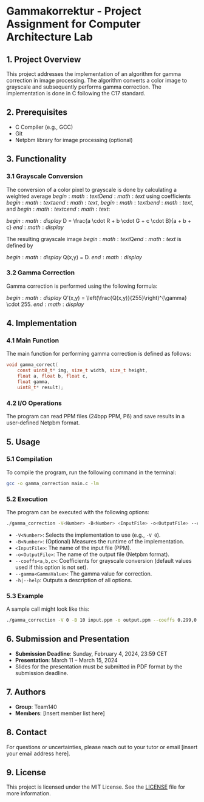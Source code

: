 # Gammakorrektur - Project Assignment for Computer Architecture Lab

## 1. Project Overview

This project addresses the implementation of an algorithm for gamma correction in image processing. The algorithm converts a color image to grayscale and subsequently performs gamma correction. The implementation is done in C following the C17 standard.

## 2. Prerequisites

- C Compiler (e.g., GCC)
- Git
- Netpbm library for image processing (optional)

## 3. Functionality

### 3.1 Grayscale Conversion

The conversion of a color pixel to grayscale is done by calculating a weighted average $begin:math:text$D$end:math:text$ using coefficients $begin:math:text$a$end:math:text$, $begin:math:text$b$end:math:text$, and $begin:math:text$c$end:math:text$:

$begin:math:display$
D = \\frac{a \\cdot R + b \\cdot G + c \\cdot B}{a + b + c}
$end:math:display$

The resulting grayscale image $begin:math:text$Q$end:math:text$ is defined by 

$begin:math:display$
Q(x,y) = D.
$end:math:display$

### 3.2 Gamma Correction

Gamma correction is performed using the following formula:

$begin:math:display$
Q'(x,y) = \\left(\\frac{Q(x,y)}{255}\\right)^{\\gamma} \\cdot 255.
$end:math:display$

## 4. Implementation

### 4.1 Main Function

The main function for performing gamma correction is defined as follows:

```c
void gamma_correct(
    const uint8_t* img, size_t width, size_t height,
    float a, float b, float c,
    float gamma,
    uint8_t* result);
```

### 4.2 I/O Operations

The program can read PPM files (24bpp PPM, P6) and save results in a user-defined Netpbm format.

## 5. Usage

### 5.1 Compilation

To compile the program, run the following command in the terminal:

```bash
gcc -o gamma_correction main.c -lm
```

### 5.2 Execution

The program can be executed with the following options:

```bash
./gamma_correction -V<Number> -B<Number> <InputFile> -o<OutputFile> --coeffs<a,b,c> --gamma<GammaValue>
```

- `-V<Number>`: Selects the implementation to use (e.g., `-V 0`).
- `-B<Number>`: (Optional) Measures the runtime of the implementation.
- `<InputFile>`: The name of the input file (PPM).
- `-o<OutputFile>`: The name of the output file (Netpbm format).
- `--coeffs<a,b,c>`: Coefficients for grayscale conversion (default values used if this option is not set).
- `--gamma<GammaValue>`: The gamma value for correction.
- `-h|--help`: Outputs a description of all options.

### 5.3 Example

A sample call might look like this:

```bash
./gamma_correction -V 0 -B 10 input.ppm -o output.ppm --coeffs 0.299,0.587,0.114 --gamma 2.2
```

## 6. Submission and Presentation

- **Submission Deadline**: Sunday, February 4, 2024, 23:59 CET
- **Presentation**: March 11 – March 15, 2024
- Slides for the presentation must be submitted in PDF format by the submission deadline.

## 7. Authors

- **Group**: Team140
- **Members**: [Insert member list here]

## 8. Contact

For questions or uncertainties, please reach out to your tutor or email [insert your email address here].

## 9. License

This project is licensed under the MIT License. See the [LICENSE](LICENSE) file for more information.
